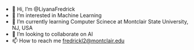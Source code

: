 - 👋 Hi, I’m @LiyanaFredrick
- 👀 I’m interested in Machine Learning
- 🌱 I’m currently learning Computer Scinece at Montclair State University, NJ, USA
- 💞️ I’m looking to collaborate on AI
- 📫 How to reach me fredrickl2@montclair.edu

<!---
LiyanaFredrick/LiyanaFredrick is a ✨ special ✨ repository because its `README.md` (this file) appears on your GitHub profile.
You can click the Preview link to take a look at your changes.
--->
